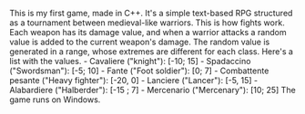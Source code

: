 This is my first game, made in C++. 
It's a simple text-based RPG structured as a tournament between medieval-like warriors.
This is how fights work. 
  Each weapon has its damage value, and when a warrior attacks a random value is added to the current weapon's damage. 
  The random value is generated in a range, whose extremes are different for each class. 
  Here's a list with the values. 
    - Cavaliere ("knight"): [-10; 15] 
    - Spadaccino ("Swordsman"): [-5; 10] 
    - Fante ("Foot soldier"): [0; 7] 
    - Combattente pesante ("Heavy fighter"): [-20, 0] 
    - Lanciere ("Lancer"): [-5, 15] 
    - Alabardiere ("Halberder"): [-15 ; 7] 
    - Mercenario ("Mercenary"): [10; 25]
  The game runs on Windows.
